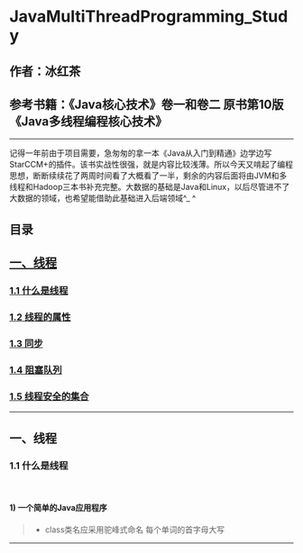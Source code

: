 # JavaMultiThreadProgramming_Study

## 作者：冰红茶  
## 参考书籍：《Java核心技术》卷一和卷二 原书第10版 《Java多线程编程核心技术》
    
------    
    
记得一年前由于项目需要，急匆匆的拿一本《Java从入门到精通》边学边写StarCCM+的插件。该书实战性很强，就是内容比较浅薄。所以今天又啃起了编程思想，断断续续花了两周时间看了大概看了一半，剩余的内容后面将由JVM和多线程和Hadoop三本书补充完整。大数据的基础是Java和Linux，以后尽管进不了大数据的领域，也希望能借助此基础进入后端领域^_ ^

## 目录
## [一、线程](#13)
### [1.1 什么是线程](#13.1)
### [1.2 线程的属性](#13.2)
### [1.3 同步](#13.3)
### [1.4 阻塞队列](#13.4)
### [1.5 线程安全的集合](#13.5)

        
------      
        
<h2 id='1'>一、线程</h2>
<h3 id='1.1'>1.1 什么是线程</h3>  
        
#### 1) 一个简单的Java应用程序
> - class类名应采用驼峰式命名 每个单词的首字母大写

        
------      
        
